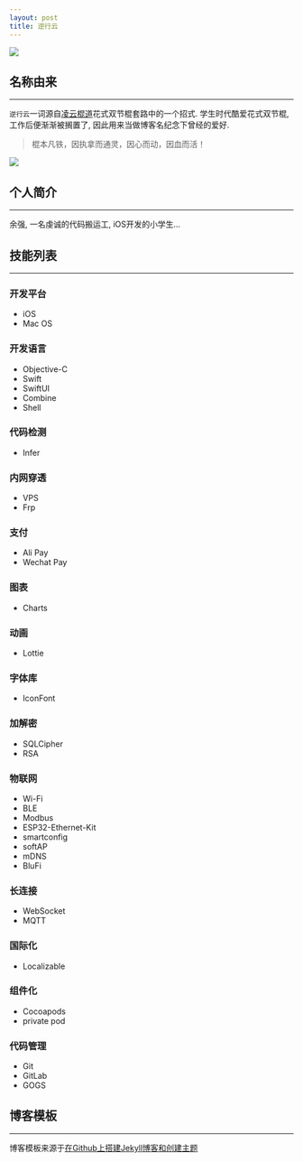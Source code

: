 ```yaml
---
layout: post
title: 逆行云
---
```


![](http://yuqiangcoder.com/assets/postImages/ios/lingyun.jpg)

## 名称由来
----
`逆行云`一词源自[凌云棍道](http://www.sjg8.com/tags/lingyun/)花式双节棍套路中的一个招式. 学生时代酷爱花式双节棍, 工作后便渐渐被搁置了, 因此用来当做博客名纪念下曾经的爱好.
> 棍本凡铁，因执拿而通灵，因心而动，因血而活！

![](http://yuqiangcoder.com/assets/postImages/ios/lingyun2.jpg)

## 个人简介
----
余强, 一名虔诚的代码搬运工, iOS开发的小学生...

## 技能列表
----
### 开发平台
* iOS
* Mac OS

### 开发语言
* Objective-C
* Swift
* SwiftUI
* Combine
* Shell

### 代码检测
* Infer

### 内网穿透
* VPS
* Frp

### 支付
* Ali Pay
* Wechat Pay

### 图表
* Charts

### 动画
* Lottie

### 字体库
* IconFont

### 加解密
* SQLCipher
* RSA

### 物联网
* Wi-Fi
* BLE
* Modbus
* ESP32-Ethernet-Kit
* smartconfig
* softAP
* mDNS
* BluFi

### 长连接
* WebSocket
* MQTT

### 国际化
* Localizable

### 组件化
* Cocoapods
* private pod

### 代码管理
* Git
* GitLab
* GOGS

## 博客模板
----
博客模板来源于[在Github上搭建Jekyll博客和创建主题](http://liuyanwei.jumppo.com/2014/02/12/how-to-deploy-a-blog-on-github-by-jekyll.html)



